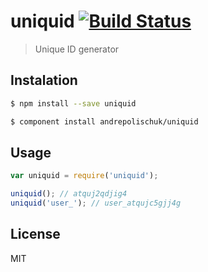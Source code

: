 # uniquid [![Build Status](https://travis-ci.org/andrepolischuk/uniquid.svg?branch=master)](https://travis-ci.org/andrepolischuk/uniquid)

  > Unique ID generator

## Instalation

```sh
$ npm install --save uniquid
```

```sh
$ component install andrepolischuk/uniquid
```

## Usage

```js
var uniquid = require('uniquid');

uniquid(); // atquj2qdjig4
uniquid('user_'); // user_atqujc5gjj4g
```

## License

  MIT
